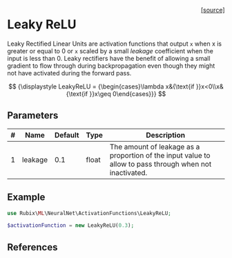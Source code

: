 <span style="float:right;"><a href="https://github.com/RubixML/ML/blob/master/src/NeuralNet/ActivationFunctions/LeakyReLU.php">[source]</a></span>

# Leaky ReLU
Leaky Rectified Linear Units are activation functions that output `x` when x is greater or equal to 0 or `x` scaled by a small *leakage* coefficient when the input is less than 0. Leaky rectifiers have the benefit of allowing a small gradient to flow through during backpropagation even though they might not have activated during the forward pass.

$$
{\displaystyle LeakyReLU = {\begin{cases}\lambda x&{\text{if }}x<0\\x&{\text{if }}x\geq 0\end{cases}}}
$$

## Parameters
| # | Name | Default | Type | Description |
|---|---|---|---|---|
| 1 | leakage | 0.1 | float | The amount of leakage as a proportion of the input value to allow to pass through when not inactivated. |

## Example
```php
use Rubix\ML\NeuralNet\ActivationFunctions\LeakyReLU;

$activationFunction = new LeakyReLU(0.3);
```

## References
[^1]: A. L. Maas et al. (2013). Rectifier Nonlinearities Improve Neural Network Acoustic Models.
